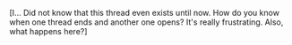 \[I... Did not know that this thread even exists until now. How do you know when one thread ends and another one opens? It's really frustrating. Also, what happens here?\]
